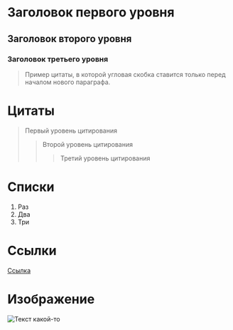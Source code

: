#  Заголовок первого уровня
## Заголовок второго уровня
### Заголовок третьего уровня
>Пример цитаты,
в которой угловая скобка
ставится только перед началом нового параграфа.
# Цитаты
> Первый уровень цитирования
>> Второй уровень цитирования
>>> Третий уровень цитирования
# Списки
1.	Раз
2.	Два
3.	Три
# Ссылки
 [Ссылка](https://shikimori.one/Atiz "Подсказка")
# Изображение 
![Текст какой-то](https://sun1.userapi.com/sun1-88/s/v1/if2/wkaLdLHRsLRA83rCduYznm1pGq8Xxq__AtraSvYoOHma0oKdsPW30FqWMUBNgyfWEVb97ljPTn3QWWebYLGjuNIM.jpg?size=1280x905&quality=96&type=album.jpg)
